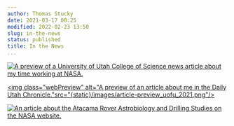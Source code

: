 ```yaml
---
author: Thomas Stucky
date: 2021-03-17 00:25
modified: 2022-02-23 13:50
slug: in-the-news
status: published
title: In the News
...
```


<head>
  <link rel="stylesheet" href="{static}/styles/additional.css"/>
</head>
<!--
<div class="verticalAlign">
  <a style="color: none; background-color: none;" href="https://science.utah.edu/news/thomas-stucky-bs15">
   <img class="webPreview" alt="A preview of a University of Utah College of Science news article about my time working at NASA." src="{static}/images/article-preview_college-of-science-2022.png"/>
  </a>
  <span style="">
    <p>
      A preview of a University of Utah College of Science news article about my time working at NASA.
    </p>
  </span>
</div>
 -->

[<img class="webPreview" alt="A preview of a University of Utah College of Science news article about my time working at NASA." src="{static}/images/article-preview_college-of-science-2022.png" />](https://science.utah.edu/news/thomas-stucky-bs15)


[<img class="webPreview" alt="A preview of an article about me in the Daily Utah Chronicle."src="{static}/images/article-preview_uofu_2021.png"/>](https://dailyutahchronicle.com/2021/03/21/u-alumni-thomas-stucky-and-his-connection-to-the-mars-rover-perseverance/)

[<img class="webPreview" alt="An article about the Atacama Rover Astrobiology and Drilling Studies on the NASA website." src="{static}/images/article-preview_nasa_2019.png"/>](https://www.nasa.gov/universe/atacama-rover-astrobiology-drilling-studies-arads/)
